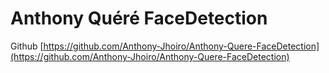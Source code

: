 # Anthony Quéré FaceDetection

Github [https://github.com/Anthony-Jhoiro/Anthony-Quere-FaceDetection](https://github.com/Anthony-Jhoiro/Anthony-Quere-FaceDetection)